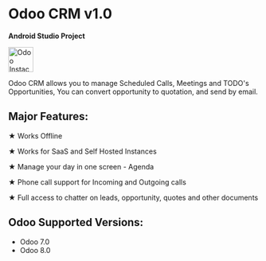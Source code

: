 Odoo CRM v1.0
=============

<b>Android Studio Project</b>

<a href="https://www.odoo.com/start" target="_blank">
<img alt="Odoo Instace" src="https://dharmangsoni.odoo.com/website/image?max_height=768&field=datas&model=ir.attachment&id=42&max_width=250" style="height:50px; width:auto" />
</a>

Odoo CRM allows you to manage Scheduled Calls, Meetings and TODO's Opportunities, You can convert opportunity to quotation, and send by email.

Major Features:
---------------

★ Works Offline

★ Works for SaaS and Self Hosted Instances

★ Manage your day in one screen - Agenda

★ Phone call support for Incoming and Outgoing calls

★ Full access to chatter on leads, opportunity, quotes and other documents

Odoo Supported Versions:
------------------------
 - Odoo 7.0
 - Odoo 8.0